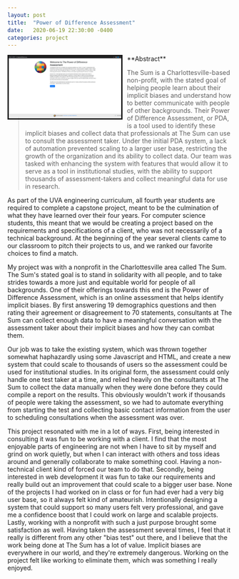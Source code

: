 ```yaml
---
layout: post
title:  "Power of Difference Assessment"
date:   2020-06-19 22:30:00 -0400
categories: project
---
```


<div class="" style="float: left; margin-bottom: 2%; width: 50%; margin-right: 2%; border-style: solid">
    <a href="/assets/images/powerofdifference/landing.png"><img class="d-block w-100" src="/assets/images/powerofdifference/landing.png"></a>
</div>
**Abstract**

>The Sum is a Charlottesville-based non-profit, with the stated goal of helping people learn about their implicit biases and understand how to better communicate with people of other backgrounds. Their Power of Difference Assessment, or PDA, is a tool used to identify these implicit biases and collect data that professionals at The Sum can use to consult the assessment taker. Under the initial PDA system, a lack of automation prevented scaling to a larger user base, restricting the growth of the organization and its ability to collect data. Our team was tasked with enhancing the system with features that would allow it to serve as a tool in institutional studies, with the ability to support thousands of assessment-takers and collect meaningful data for use in research.

As part of the UVA engineering curriculum, all fourth year students are required to complete a capstone project, meant to be the culmination of what they have learned over their four years.  For computer science students, this meant that we would be creating a project based on the requirements and specifications of a client, who was not necessarily of a technical background.  At the beginning of the year several clients came to our classroom to pitch their projects to us, and we ranked our favorite choices to find a match.

My project was with a nonprofit in the Charlottesville area called The Sum.  The Sum's stated goal is to stand in solidarity with all people, and to take strides towards a more just and equitable world for people of all backgrounds.  One of their offerings towards this end is the Power of Difference Assessment, which is an online assessment that helps identify implicit biases.  By first answering 19 demographics questions and then rating their agreement or disagreement to 70 statements, consultants at The Sum can collect enough data to have a meaningful conversation with the assessment taker about their implicit biases and how they can combat them.  

Our job was to take the existing system, which was thrown together somewhat haphazardly using some Javascript and HTML, and create a new system that could scale to thousands of users so the assessment could be used for institutional studies.  In its original form, the assessment could only handle one test taker at a time, and relied heavily on the consultants at The Sum to collect the data manually when they were done before they could compile a report on the results.  This obviously wouldn't work if thousands of people were taking the assessment, so we had to automate everything from starting the test and collecting basic contact information from the user to scheduling consultations when the assessment was over.

This project resonated with me in a lot of ways.  First, being interested in consulting it was fun to be working with a client.  I find that the most enjoyable parts of engineering are not when I have to sit by myself and grind on work quietly, but when I can interact with others and toss ideas around and generally collaborate to make something cool.  Having a non-technical client kind of forced our team to do that.  Secondly, being interested in web development it was fun to take our requirements and really build out an improvement that could scale to a bigger user base.  None of the projects I had worked on in class or for fun had ever had a very big user base, so it always felt kind of amateurish.  Intentionally designing a system that could support so many users felt very professional, and gave me a confidence boost that I could work on large and scalable projects.  Lastly, working with a nonprofit with such a just purpose brought some satisfaction as well.  Having taken the assessment several times, I feel that it really is different from any other "bias test" out there, and I believe that the work being done at The Sum has a lot of value.  Implicit biases are everywhere in our world, and they're extremely dangerous.  Working on the project felt like working to eliminate them, which was something I really enjoyed.